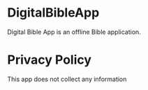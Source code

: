 # DigitalBibleApp

Digital Bible App is an offline Bible application.




# Privacy Policy
This app does not collect any information
